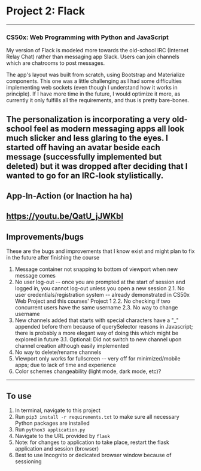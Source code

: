 # Project 2: Flack
---
### CS50x: Web Programming with Python and JavaScript
My version of Flack is modeled more towards the old-school IRC (Internet Relay Chat) rather than messaging app Slack. Users can join channels which are chatrooms to post messages. 

The app's layout was built from scratch, using Bootstrap and Materialize components. This one was a little challenging as I had some difficulties implementing web sockets (even though I understand how it works in principle). If I have more time in the future, I would optimize it more, as currently it only fulfills all the requirements, and thus is pretty bare-bones.

The personalization is incorporating a very old-school feel as modern messaging apps all look much slicker and less glaring to the eyes. I started off having an avatar beside each message (successfully implemented but deleted) but it was dropped after deciding that I wanted to go for an IRC-look stylistically.
---
## App-In-Action (or Inaction ha ha)
https://youtu.be/QatU_jJWKbI
---
## Improvements/bugs
These are the bugs and improvements that I know exist and might plan to fix in the future after finishing the course

1. Message container not snapping to bottom of viewport when new message comes
2. No user log-out -- once you are prompted at the start of session and logged in, you cannot log-out unless you open a new session
2.1. No user credentials/registration system -- already demonstrated in CS50x Web Project and this courses' Project 1
2.2. No checking if two concurrent users have the same username
2.3. No way to change username
3. New channels added that starts with special characters have a "_" appended before them because of querySelector reasons in Javascript; there is probably a more elegant way of doing this which might be explored in future
    3.1. Optional: Did not switch to new channel upon channel creation although easily implemented
4. No way to delete/rename channels
5. Viewport only works for fullscreen -- very off for minimized/mobile apps; due to lack of time and experience
6. Color schemes changeability (light mode, dark mode, etc)?
---
## To use
1. In terminal, navigate to this project
2. Run `pip3 install -r requirements.txt` to make sure all necessary Python packages are installed
3. Run `python3 application.py`
4. Navigate to the URL provided by `flask`
5. Note: for changes to application to take place, restart the flask application and session (browser)
6. Best to use Incognito or dedicated browser window because of sessioning
